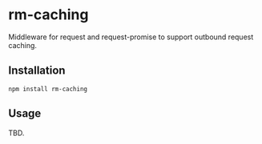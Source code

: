 # rm-caching

Middleware for request and request-promise to support outbound request caching.

## Installation
    npm install rm-caching

## Usage

TBD.
